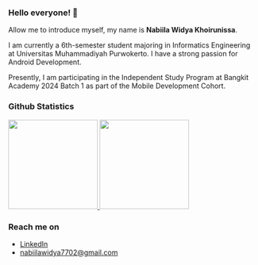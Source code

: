 ### Hello everyone! 👋

Allow me to introduce myself, my name is **Nabiila Widya Khoirunissa**.

I am currently a 6th-semester student majoring in Informatics Engineering at Universitas Muhammadiyah Purwokerto. I have a strong passion for Android Development.

Presently, I am participating in the Independent Study Program at Bangkit Academy 2024 Batch 1 as part of the Mobile Development Cohort.

### Github Statistics
<p align="left">
<a href="https://github.com/nabiilawidya">
  <img height="180em" src="https://github-readme-stats-eight-theta.vercel.app/api?username=penuliscode&show_icons=true&theme=algolia&include_all_commits=true&count_private=true"/>
  <img height="180em" src="https://github-readme-stats-eight-theta.vercel.app/api/top-langs/?username=penuliscode&layout=compact&theme=algolia"/>
</a>
</p>

### Reach me on
- <a href="www.linkedin.com/in/nabiila-widya-khoirunissa">LinkedIn</a>
- nabiilawidya7702@gmail.com
